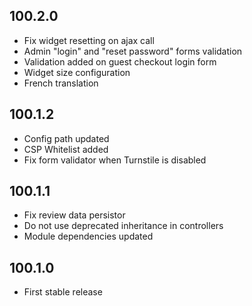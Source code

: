 ## 100.2.0

- Fix widget resetting on ajax call
- Admin "login" and "reset password" forms validation
- Validation added on guest checkout login form
- Widget size configuration
- French translation

## 100.1.2

- Config path updated
- CSP Whitelist added
- Fix form validator when Turnstile is disabled

## 100.1.1

- Fix review data persistor
- Do not use deprecated inheritance in controllers
- Module dependencies updated

## 100.1.0

- First stable release
